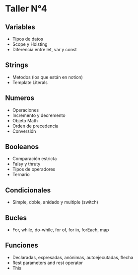 # Taller N°4

## Variables
- Tipos de datos
- Scope y Hoisting
- Diferencia entre let, var y const

## Strings
- Metodos (los que están en notion)
- Template Literals

## Numeros
- Operaciones
- Incremento y decremento
- Objeto Math
- Orden de precedencia
- Conversión

## Booleanos
- Comparación estricta
- Falsy y thruty
- Tipos de operadores
- Ternario

## Condicionales
- Simple, doble, anidado y multiple (switch)

## Bucles
- For, while, do-while, for of, for in, forEach, map

## Funciones
- Declaradas, expresadas, anónimas, autoejecutadas, flecha
- Rest parameters and rest operator
- This
